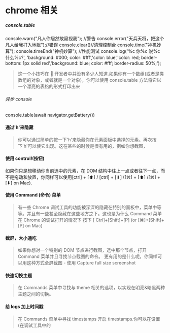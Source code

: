# chrome 相关

##### console.table

console.warn("凡人你居然敢窥视我"); //警告
console.error("天兵天将，把这个凡人给我打入地狱");//错误
console.clear()//清理控制台
console.time("神机妙算"); console.timeEnd("神机妙算"); //性能测试
console.log('%c 你%c 说%c 什么%c?', 'background: #000; color: #fff','color: blue','color: red; border-bottom: 1px solid red','background: blue; color: #fff; border-radius: 50%;');

> 这一个小技巧在  开发者中并没有多少人知道.如果你有一个数组(或者是类数组的对象，或者就是一个对象)，你可以使用 console.table 方法将它以一个漂亮的表格的形式打印出来

###### 异步 console

console.table(await navigator.getBattery())

#### 通过'h'来隐藏

> 你可以通过简单的按一下'h'来隐藏你在元素面板中选择的元素。再次按下'h'可以使它出现。这在某些的时候是很有用的，例如你想截图，

#### 使用 control!(按钮)

如果你只是想移动你当前选中的元素，在 DOM 结构中往上一点或者往下一点，而不是拖动和放置，你同样可以使用[ctrl] + [⬆] / [ctrl] + [⬇] ([⌘] + [⬆] /[⌘] + [⬇] on Mac).

#### 使用 Command (命令) 菜单

> 有一些 Chrome 调试工具的功能被深深的隐藏在特别的面板中，菜单中等等。并且有一些甚至隐藏在这些地方之下。这也是为什么 Command 菜单
> 在 Chrome 的调试打开的情况下 按下 [ Ctrl]+[Shift]+[P] (or [⌘]+[Shift]+[P] on Mac)

#### 截屏，大小通吃

> 如果你想对一个特别的 DOM 节点进行截图，选中那个节点，打开 Command 菜单并且寻找节点截图的命令。
> 更有用的是什么呢，你同样可以用这种方式全屏截图 - 使用 Capture full size screenshot

#### 快速切换主题

> 在 Commands 菜单中寻找与 theme 相关的选项，以实现在明亮&暗黑两种主题之间的切换。

#### 给 logs 加上时间戳

> 在 Commands 菜单中寻找 timestamps 开启 timestamps.你可以在设置(在调试工具中的
